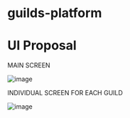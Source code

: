 guilds-platform
================

UI Proposal
============

MAIN SCREEN

![image](https://user-images.githubusercontent.com/54285934/145608241-75612945-2ffb-4c67-a1aa-c58233aa161a.png)

INDIVIDUAL SCREEN FOR EACH GUILD

![image](https://user-images.githubusercontent.com/54285934/145608013-a3563a5b-a734-40b2-9e12-7ff2f05b3a4f.png)

